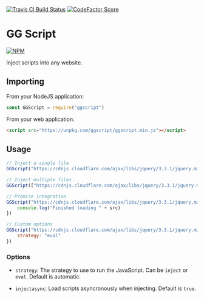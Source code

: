 [![Travis CI Build Status](https://img.shields.io/travis/com/Richienb/ggscript/master.svg?style=for-the-badge)](https://travis-ci.com/Richienb/ggscript)
[![CodeFactor Score](https://www.codefactor.io/repository/github/Richienb/ggscript/badge?style=for-the-badge)](https://www.codefactor.io/repository/github/Richienb/ggscript)

# GG Script

[![NPM](https://nodei.co/npm/ggscript.png?downloads=true&downloadRank=true&stars=true)](https://nodei.co/npm/ggscript)

Inject scripts into any website.

## Importing

From your NodeJS application:
```js
const GGScript = require("ggscript")
```

From your web application:
```html
<script src="https://unpkg.com/ggscript/ggscript.min.js"></script>
```

## Usage

```js
// Inject a single file
GGScript("https://cdnjs.cloudflare.com/ajax/libs/jquery/3.3.1/jquery.min.js")

// Inject multiple files
GGScript(["https://cdnjs.cloudflare.com/ajax/libs/jquery/3.3.1/jquery.min.js", "https://cdnjs.cloudflare.com/ajax/libs/vue/2.6.9/vue.min.js", "https://cdnjs.cloudflare.com/ajax/libs/crypto-js/3.1.9-1/crypto-js.min.js"])

// Promise integration
GGScript("https://cdnjs.cloudflare.com/ajax/libs/jquery/3.3.1/jquery.min.js").then((src) => {
    console.log("Finished loading " + src)
})

// Custom options
GGScript("https://cdnjs.cloudflare.com/ajax/libs/jquery/3.3.1/jquery.min.js", {
    strategy: "eval"
})
```

### Options

- `strategy`: The strategy to use to run the JavaScript. Can be `inject` or `eval`. Default is automatic.

- `injectasync`: Load scripts asyncronously when injecting. Default is `true`.
